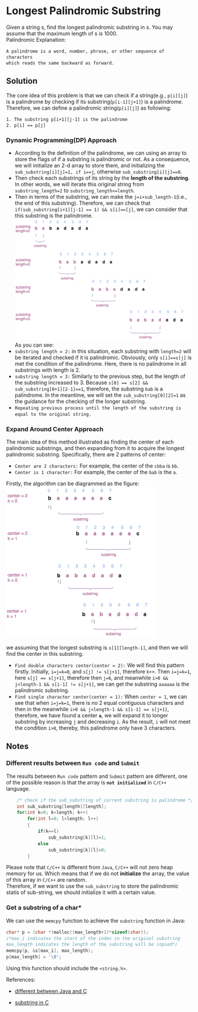 # Longest Palindromic Substring
Given a string s, find the longest palindromic substring in s. You may assume that the maximum length of s is 1000.  
Palindromic Explanation:
```
A palindrome is a word, number, phrase, or other sequence of characters  
which reads the same backward as forward.
```
## Solution
The core idea of this problem is that we can check if a string(e.g., `p[i][j]`) is a palindrome by checking if its substring(`p[i-1][j+1]`) is a palindrome. Therefore, we can define a palindromic string(`p[i][j]`) as following:
```
1. The substring p[i+1][j-1] is the palindrome
2. p[i] == p[j]
```
### Dynamic Programming(DP) Approach
- According to the definition of the palindrome, we can using an array to store the flags of if a substring is palindromic or not. As a consequence, we will initialize an 2-d array to store them, and initializing the `sub_substring[i][j]=1, if i==j`, otherwise `sub_substring[i][j]==0`.
- Then check each substrings of its string by the **length of the substring**. In other words, we will iterate this original string from `substring_length=2` to `substring_length<=length`.
- Then in terms of the substring, we can make the `j=i+sub_length-1`(i.e., the end of this substring). Therefore, we can check that `if(sub_substring[i+1][j-1] == 1) && s[i]==[j]`, we can consider that this substring is the palindrome.  
![dp](/LongestPalindromicSubstring/res/dp.png)  
As you can see:
- `substring length = 2:` in this situation, each substring with `length=2` will be iterated and checked if it is palindromic. Obviously, only `s[i]==s[j]` is met the condition of the palindrome. Here, there is no palindrome in all substrings with length is 2.
- `substring length = 3:` Similarly to the previous step, but the length of the substring increased to 3. Because `s[0] == s[2] && sub_substring[0+1][2-1]==1`, therefore, the substring `bab` is a palindrome. In the meantime, we will set the `sub_substring[0][2]=1` as the guidance for the checking of the longer substring.
- `Repeating previous process until the length of the substring is equal to the original string.`

### Expand Around Center Approach
The main idea of this method illustrated as finding the center of each palindromic substrings, and then expanding from it to acquire the longest palindromic substring. Specifically, there are 2 patterns of center:  
- `Center are 2 characters:` For example, the center of the `cbba` is `bb`.
- `Center is 1 character:` For example, the center of the `bab` is the `a`.
  
Firstly, the algorithm can be diagrammed as the figure:  
![dp](/LongestPalindromicSubstring/res/expand.png) 
  
we assuming that the longest substring is `s[1][length-1]`, and then we will find the center in this substring. 
- `Find double characters center(center = 2):` We will find this pattern firstly. Initially, `i=j=k=0`, and `s[j] != s[j+1]`, therefore `k++`. Then `i=j=k=1`, here `s[j] == s[j+1]`, therefore then `j=6`, and meanwhile `i>0 && j<length-1 && s[i-1] != s[j+1]`, we can get the substring `aaaaaa` is the palindromic substring.
- `Find single character center(center = 1):` When `center = 1`, we can see that when `i=j=k=1`, there is no 2 equal contiguous characters and then in the meanwhile `i>0 && j<length-1 && s[i-1] == s[j+1]`, therefore, we have found a center **`a`**, we will expand it to longer substring by increasing `j` and decreasing `i`. As the result, `i` will not meet the condition `i>0`, thereby, this palindrome only have 3 characters. 

## Notes
### Different results between `Run code` and `Submit`
The results between `Run code` pattern and `Submit` pattern are different, one of the possible reason is that the array is **`not initialized`** in `C/C++` language.

```c
    /* check if the sub_substring of current substring is palindrome */
    int sub_substring[length][length];
    for(int k=0; k<length; k++)
        for(int l=0; l<length; l++)
        {
            if(k==l)
                sub_substring[k][l]=1;
            else
                sub_substring[k][l]=0;
        }
```
Please note that `C/C++` is different from `Java`, `C/C++` will not zero heap memory for us. Which means that if we do not **initialize** the array, the value of this array in `C/C++` are random.   
Therefore, if we want to use the `sub_substring` to store the palindromic statis of sub-string, we should initialize it with a certain value.

### Get a substring of a char*
We can use the `memcpy` function to achieve the `substring` function in Java:
```c
char* p = (char *)malloc((max_length+1)*sizeof(char));
/*max_i indicates the start of the index in the original substring
max_length indicates the length of the substring will be copied*/
memcpy(p, &s[max_i], max_length);
p[max_length] = '\0';
```
Using this function should include the `<string.h>`.

References:
- [different between Java and C](https://stackoverflow.com/questions/51494403/different-results-on-leetcode-by-submit-solution-and-run-code)

- [substring in C](https://stackoverflow.com/questions/4214314/get-a-substring-of-a-char)

